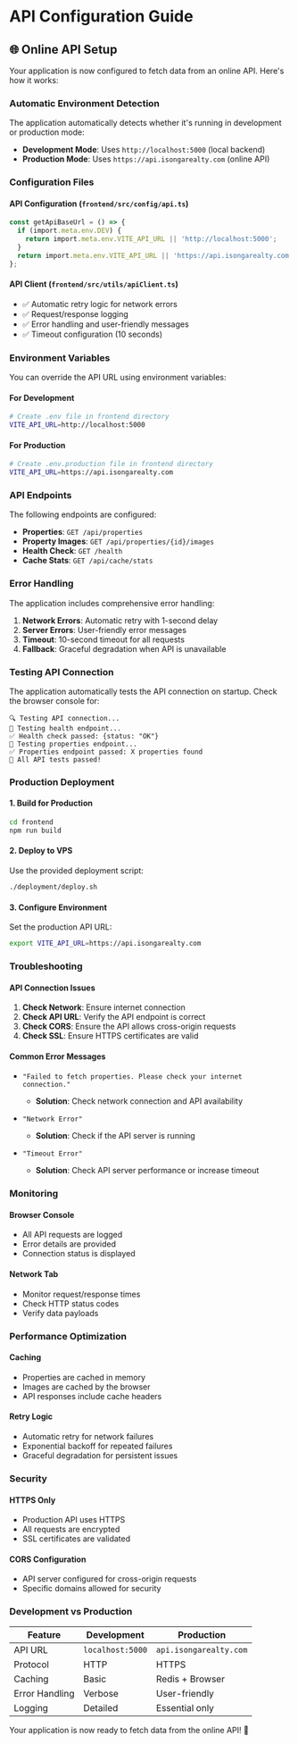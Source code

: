 # API Configuration Guide

## 🌐 Online API Setup

Your application is now configured to fetch data from an online API. Here's how it works:

### **Automatic Environment Detection**

The application automatically detects whether it's running in development or production mode:

- **Development Mode**: Uses `http://localhost:5000` (local backend)
- **Production Mode**: Uses `https://api.isongarealty.com` (online API)

### **Configuration Files**

#### **API Configuration** (`frontend/src/config/api.ts`)
```typescript
const getApiBaseUrl = () => {
  if (import.meta.env.DEV) {
    return import.meta.env.VITE_API_URL || 'http://localhost:5000';
  }
  return import.meta.env.VITE_API_URL || 'https://api.isongarealty.com';
};
```

#### **API Client** (`frontend/src/utils/apiClient.ts`)
- ✅ Automatic retry logic for network errors
- ✅ Request/response logging
- ✅ Error handling and user-friendly messages
- ✅ Timeout configuration (10 seconds)

### **Environment Variables**

You can override the API URL using environment variables:

#### **For Development**
```bash
# Create .env file in frontend directory
VITE_API_URL=http://localhost:5000
```

#### **For Production**
```bash
# Create .env.production file in frontend directory
VITE_API_URL=https://api.isongarealty.com
```

### **API Endpoints**

The following endpoints are configured:

- **Properties**: `GET /api/properties`
- **Property Images**: `GET /api/properties/{id}/images`
- **Health Check**: `GET /health`
- **Cache Stats**: `GET /api/cache/stats`

### **Error Handling**

The application includes comprehensive error handling:

1. **Network Errors**: Automatic retry with 1-second delay
2. **Server Errors**: User-friendly error messages
3. **Timeout**: 10-second timeout for all requests
4. **Fallback**: Graceful degradation when API is unavailable

### **Testing API Connection**

The application automatically tests the API connection on startup. Check the browser console for:

```
🔍 Testing API connection...
📡 Testing health endpoint...
✅ Health check passed: {status: "OK"}
📡 Testing properties endpoint...
✅ Properties endpoint passed: X properties found
🎉 All API tests passed!
```

### **Production Deployment**

#### **1. Build for Production**
```bash
cd frontend
npm run build
```

#### **2. Deploy to VPS**
Use the provided deployment script:
```bash
./deployment/deploy.sh
```

#### **3. Configure Environment**
Set the production API URL:
```bash
export VITE_API_URL=https://api.isongarealty.com
```

### **Troubleshooting**

#### **API Connection Issues**

1. **Check Network**: Ensure internet connection
2. **Check API URL**: Verify the API endpoint is correct
3. **Check CORS**: Ensure the API allows cross-origin requests
4. **Check SSL**: Ensure HTTPS certificates are valid

#### **Common Error Messages**

- `"Failed to fetch properties. Please check your internet connection."`
  - **Solution**: Check network connection and API availability

- `"Network Error"`
  - **Solution**: Check if the API server is running

- `"Timeout Error"`
  - **Solution**: Check API server performance or increase timeout

### **Monitoring**

#### **Browser Console**
- All API requests are logged
- Error details are provided
- Connection status is displayed

#### **Network Tab**
- Monitor request/response times
- Check HTTP status codes
- Verify data payloads

### **Performance Optimization**

#### **Caching**
- Properties are cached in memory
- Images are cached by the browser
- API responses include cache headers

#### **Retry Logic**
- Automatic retry for network failures
- Exponential backoff for repeated failures
- Graceful degradation for persistent issues

### **Security**

#### **HTTPS Only**
- Production API uses HTTPS
- All requests are encrypted
- SSL certificates are validated

#### **CORS Configuration**
- API server configured for cross-origin requests
- Specific domains allowed for security

### **Development vs Production**

| Feature | Development | Production |
|---------|-------------|------------|
| API URL | `localhost:5000` | `api.isongarealty.com` |
| Protocol | HTTP | HTTPS |
| Caching | Basic | Redis + Browser |
| Error Handling | Verbose | User-friendly |
| Logging | Detailed | Essential only |

Your application is now ready to fetch data from the online API! 🚀
